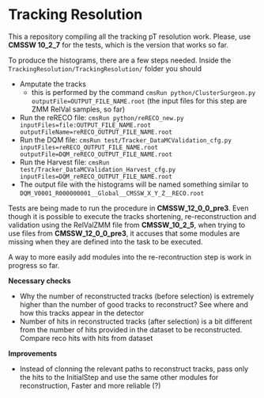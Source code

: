 # Tracking Resolution

This a repository compiling all the tracking pT resolution work. Please, use **CMSSW 10_2_7** for the tests, which is the version that works so far.

To produce the histograms, there are a few steps needed. Inside the `TrackingResolution/TrackingResolution/` folder you should
  - Amputate the tracks
     - this is performed by the command `cmsRun python/ClusterSurgeon.py outputFile=OUTPUT_FILE_NAME.root` (the input files for this step are ZMM RelVal samples, so far)
  - Run the reRECO file: `cmsRun python/reRECO_new.py inputFiles=file:OUTPUT_FILE_NAME.root outputFileName=reRECO_OUTPUT_FILE_NAME.root`
  - Run the DQM file: `cmsRun test/Tracker_DataMCValidation_cfg.py inputFiles=reRECO_OUTPUT_FILE_NAME.root outputFile=DQM_reRECO_OUTPUT_FILE_NAME.root`
  - Run the Harvest file: `cmsRun test/Tracker_DataMCValidation_Harvest_cfg.py inputFiles=DQM_reRECO_OUTPUT_FILE_NAME.root`
  - The output file with the histograms will be named something similar to `DQM_V0001_R000000001__Global__CMSSW_X_Y_Z__RECO.root`

Tests are being made to run the procedure in **CMSSW_12_0_0_pre3**. Even though it is possible to execute the tracks shortening, re-reconstruction and validation using the RelValZMM file from **CMSSW_10_2_5**, when trying to use files from **CMSSW_12_0_0_pre3**, it accuses that some modules are missing when they are defined into the task to be executed.

A way to more easily add modules into the re-recontruction step is work in progress so far.

**Necessary checks**
  - Why the number of reconstructed tracks (before selection) is extremely higher than the number of good tracks to reconstruct? See where and how this tracks appear in the detector
  - Number of hits in reconstructed tracks (after selection) is a bit different from the number of hits provided in the dataset to be reconstructed. Compare reco hits with hits from dataset

**Improvements**
  - Instead of clonning the relevant paths to reconstruct tracks, pass only the hits to the InitialStep and use the same other modules for reconstruction, Faster and more reliable (?)
